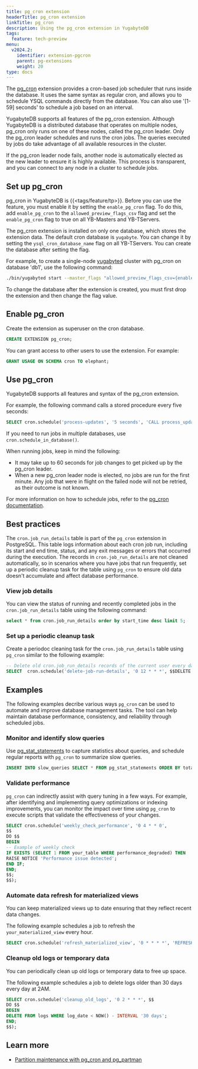 ```yaml
---
title: pg_cron extension
headerTitle: pg_cron extension
linkTitle: pg_cron
description: Using the pg_cron extension in YugabyteDB
tags:
  feature: tech-preview
menu:
  v2024.2:
    identifier: extension-pgcron
    parent: pg-extensions
    weight: 20
type: docs
---
```


The [pg_cron](https://github.com/citusdata/pg_cron) extension provides a cron-based job scheduler that runs inside the database. It uses the same syntax as regular cron, and allows you to schedule YSQL commands directly from the database. You can also use '[1-59] seconds' to schedule a job based on an interval.

YugabyteDB supports all features of the pg_cron extension. Although YugabyteDB is a distributed database that operates on multiple nodes, pg_cron only runs on one of these nodes, called the pg_cron leader. Only the pg_cron leader schedules and runs the cron jobs. The queries executed by jobs do take advantage of all available resources in the cluster.

If the pg_cron leader node fails, another node is automatically elected as the new leader to ensure it is highly available. This process is transparent, and you can connect to any node in a cluster to schedule jobs.

## Set up pg_cron

pg_cron in YugabyteDB is {{<tags/feature/tp>}}. Before you can use the feature, you must enable it by setting the `enable_pg_cron` flag. To do this, add `enable_pg_cron` to the `allowed_preview_flags_csv` flag and set the `enable_pg_cron` flag to true on all YB-Masters and YB-TServers.

The pg_cron extension is installed on only one database, which stores the extension data. The default cron database is `yugabyte`. You can change it by setting the `ysql_cron_database_name` flag on all YB-TServers. You can create the database after setting the flag.

For example, to create a single-node [yugabyted](../../../../reference/configuration/yugabyted/) cluster with pg_cron on database 'db1', use the following command:

```sh
./bin/yugabyted start --master_flags "allowed_preview_flags_csv={enable_pg_cron},enable_pg_cron=true" --tserver_flags "allowed_preview_flags_csv={enable_pg_cron},enable_pg_cron=true,ysql_cron_database_name=db1" --ui false
```

To change the database after the extension is created, you must first drop the extension and then change the flag value.

## Enable pg_cron

Create the extension as superuser on the cron database.

```sql
CREATE EXTENSION pg_cron;
```

You can grant access to other users to use the extension. For example:

```sql
GRANT USAGE ON SCHEMA cron TO elephant;
```

## Use pg_cron

YugabyteDB supports all features and syntax of the pg_cron extension.

For example, the following command calls a stored procedure every five seconds:

```sql
SELECT cron.schedule('process-updates', '5 seconds', 'CALL process_updates()');
```

If you need to run jobs in multiple databases, use `cron.schedule_in_database()`.

When running jobs, keep in mind the following:

- It may take up to 60 seconds for job changes to get picked up by the pg_cron leader.
- When a new pg_cron leader node is elected, no jobs are run for the first minute. Any job that were in flight on the failed node will not be retried, as their outcome is not known.

For more information on how to schedule jobs, refer to the [pg_cron documentation](https://github.com/yugabyte/yugabyte-db/blob/master/src/postgres/third-party-extensions/pg_cron/README.md).

## Best practices

The `cron.job_run_details` table is part of the `pg_cron` extension in PostgreSQL. This table logs information about each cron job run, including its start and end time, status, and any exit messages or errors that occurred during the execution. The records in `cron.job_run_details` are not cleaned automatically, so in scenarios where you have jobs that run frequently, set up a periodic cleanup task for the table using `pg_cron` to ensure old data doesn't accumulate and affect database performance.

### View job details

You can view the status of running and recently completed jobs in the `cron.job_run_details` table using the following command:

```sql
select * from cron.job_run_details order by start_time desc limit 5;
```

### Set up a periodic cleanup task

Create a periodoc cleaning task for the `cron.job_run_details` table using `pg_cron` similar to the following example:

```sql
-- Delete old cron.job_run_details records of the current user every day at noon
SELECT  cron.schedule('delete-job-run-details', '0 12 * * *', $$DELETE FROM cron.job_run_details WHERE end_time < now() - interval '7 days'$$);
```

## Examples

The following examples decribe various ways `pg_cron` can be used to automate and improve database management tasks. The tool can help maintain database performance, consistency, and reliability through scheduled jobs.

### Monitor and identify slow queries

Use [pg_stat_statements](../extension-pgstatstatements/) to capture statistics about queries, and schedule regular reports with `pg_cron` to summarize slow queries.

```sql
INSERT INTO slow_queries SELECT * FROM pg_stat_statements ORDER BY total_time DESC LIMIT 10;
```

### Validate performance

`pg_cron` can indirectly assist with query tuning in a few ways. For example, after identifying and implementing query optimizations or indexing improvements, you can monitor the impact over time using `pg_cron` to execute scripts that validate the effectiveness of your changes.

```sql
SELECT cron.schedule('weekly_check_performance', '0 4 * * 0',
$$
DO $$
BEGIN
-- Example of weekly check
IF EXISTS (SELECT 1 FROM your_table WHERE performance_degraded) THEN
RAISE NOTICE 'Performance issue detected';
END IF;
END;
$$;
$$);
```

### Automate data refresh for materialized views

You can keep materialized views up to date ensuring that they reflect recent data changes.

The following example schedules a job to refresh the `your_materialized_view` every hour.

```sql
SELECT cron.schedule('refresh_materialized_view', '0 * * * *', 'REFRESH MATERIALIZED VIEW your_materialized_view');
```

### Cleanup old logs or temporary data

You can periodically clean up old logs or temporary data to free up space.

The following example schedules a job to delete logs older than 30 days every day at 2AM.

```sql
SELECT cron.schedule('cleanup_old_logs', '0 2 * * *', $$
DO $$
BEGIN
DELETE FROM logs WHERE log_date < NOW() - INTERVAL '30 days';
END;
$$);
```

## Learn more

- [Partition maintenance with pg_cron and pg_partman](../extension-pgpartman/#partition-maintenance-with-pg-cron)
